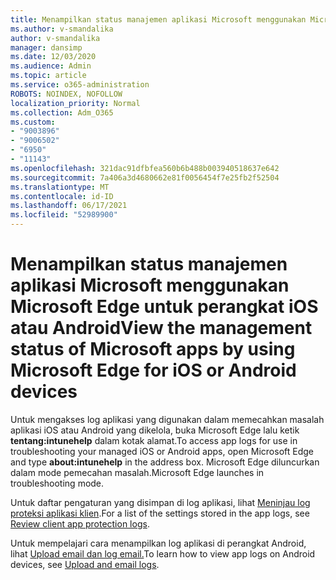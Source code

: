 ```yaml
---
title: Menampilkan status manajemen aplikasi Microsoft menggunakan Microsoft Edge untuk perangkat iOS atau Android
ms.author: v-smandalika
author: v-smandalika
manager: dansimp
ms.date: 12/03/2020
ms.audience: Admin
ms.topic: article
ms.service: o365-administration
ROBOTS: NOINDEX, NOFOLLOW
localization_priority: Normal
ms.collection: Adm_O365
ms.custom:
- "9003896"
- "9006502"
- "6950"
- "11143"
ms.openlocfilehash: 321dac91dfbfea560b6b488b003940518637e642
ms.sourcegitcommit: 7a406a3d4680662e81f0056454f7e25fb2f52504
ms.translationtype: MT
ms.contentlocale: id-ID
ms.lasthandoff: 06/17/2021
ms.locfileid: "52989900"
---
```

# <a name="view-the-management-status-of-microsoft-apps-by-using-microsoft-edge-for-ios-or-android-devices"></a><span data-ttu-id="f4160-102">Menampilkan status manajemen aplikasi Microsoft menggunakan Microsoft Edge untuk perangkat iOS atau Android</span><span class="sxs-lookup"><span data-stu-id="f4160-102">View the management status of Microsoft apps by using Microsoft Edge for iOS or Android devices</span></span>

<span data-ttu-id="f4160-103">Untuk mengakses log aplikasi yang digunakan dalam memecahkan masalah aplikasi iOS atau Android yang dikelola, buka Microsoft Edge lalu ketik **tentang:intunehelp** dalam kotak alamat.</span><span class="sxs-lookup"><span data-stu-id="f4160-103">To access app logs for use in troubleshooting your managed iOS or Android apps, open Microsoft Edge and type **about:intunehelp** in the address box.</span></span> <span data-ttu-id="f4160-104">Microsoft Edge diluncurkan dalam mode pemecahan masalah.</span><span class="sxs-lookup"><span data-stu-id="f4160-104">Microsoft Edge launches in troubleshooting mode.</span></span>

<span data-ttu-id="f4160-105">Untuk daftar pengaturan yang disimpan di log aplikasi, lihat [Meninjau log proteksi aplikasi klien](/mem/intune/apps/app-protection-policy-settings-log).</span><span class="sxs-lookup"><span data-stu-id="f4160-105">For a list of the settings stored in the app logs, see [Review client app protection logs](/mem/intune/apps/app-protection-policy-settings-log).</span></span>

<span data-ttu-id="f4160-106">Untuk mempelajari cara menampilkan log aplikasi di perangkat Android, lihat [Upload email dan log email.](/mem/intune/user-help/send-logs-to-your-it-admin-by-email-android)</span><span class="sxs-lookup"><span data-stu-id="f4160-106">To learn how to view app logs on Android devices, see [Upload and email logs](/mem/intune/user-help/send-logs-to-your-it-admin-by-email-android).</span></span>